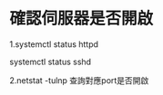 # 確認伺服器是否開啟
1.systemctl status httpd

systemctl status sshd
             
2.netstat -tulnp 查詢對應port是否開啟
